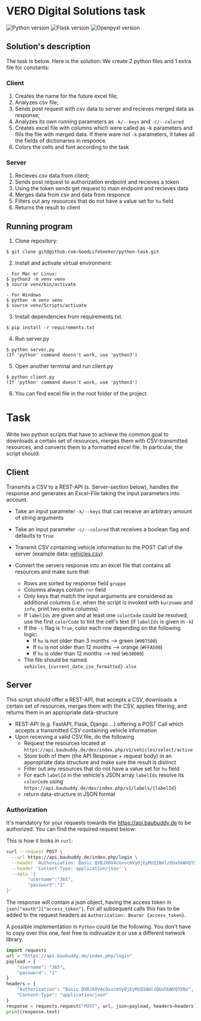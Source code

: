#  VERO Digital Solutions task
![Python version](https://img.shields.io/badge/python-3.8-yellow) 
![Flask version](https://img.shields.io/badge/flask-2.2-red)
![Openpyxl version](https://img.shields.io/badge/openpyxl-3.1-green)

## Solution's description

The task is below. Here is the solution:
We create 2 python files and 1 extra file for constants:

### Client
1) Creates the name for the future excel file;
2) Analyzes csv file;
3) Sends post request with csv data to server and recieves merged data as response;
4) Analyzes its own running parameters as `-k/--keys` and `-c/--colored`
5) Creates excel file with columns which were called as -k parameters and fills the file with merged data. If there ware not `-k` parameters, it takes all the fields of dictionaries in responce.
6) Colors the cells and font according to the task

### Server
1) Recieves csv data from client;
2) Sends post request to authorization endpoint and recieves a token
3) Using the token sends get request to main endpoint and recieves data
4) Merges data from csv and data from responce
5) Filters out any resources that do not have a value set for `hu` field
6) Returns the result to client

## Running program
1) Clone repository:
```
$ git clone git@github.com:GoodLifeSeeker/python-task.git
```
2) Install and activate virtual environment:
```
- For Mac or Linux:
$ python3 -m venv venv
$ source venv/bin/activate

- For Windows
$ python -m venv venv
$ source venv/Scripts/activate 
``` 
3) Install dependencies from requirements.txt.
```
$ pip install -r requirements.txt
```
4) Run server.py
```
$ python server.py
(If 'python' command doesn't work, use 'python3')
```

5) Open another terminal and run client.py
```
$ python client.py
(If 'python' command doesn't work, use 'python3')
```
6) You can find excel file in the root folder of the project


# Task

Write two python scripts that have to achieve the common goal to downloads a certain set of resources, merges them with CSV-transmitted resources, and converts them to a formatted excel file.
In particular, the script should:

## Client

Transmits a CSV to a REST-API (s. Server-section below), handles the response and generates an Excel-File taking the input parameters into account.

- Take an input parameter `-k/--keys` that can receive an arbitrary amount of string arguments
- Take an input parameter `-c/--colored` that receives a boolean flag and defaults to `True`

- Transmit CSV containing vehicle information to the POST Call of the server (example data: [vehicles.csv](vehicles.csv))
- Convert the servers response into an excel file that contains all resources and make sure that:
   - Rows are sorted by response field `gruppe`
   - Columns always contain `rnr` field
   - Only keys that match the input arguments are considered as additional columns (i.e. when the script is invoked with `kurzname` and `info`, print two extra columns)
   - If `labelIds` are given and at least one `colorCode` could be resolved, use the first `colorCode` to tint the cell's text (if `labelIds` is given in `-k`)
   - If the `-c` flag is `True`, color each row depending on the following logic:
     - If `hu` is not older than 3 months --> green (`#007500`)
     - If `hu` is not older than 12 months --> orange (`#FFA500`)
     - If `hu` is older than 12 months --> red (`#b30000`)
   - The file should be named `vehicles_{current_date_iso_formatted}.xlsx`

## Server

This script should offer a REST-API, that accepts a CSV, downloads a certain set of resources, merges them with the CSV, applies filtering, and returns them in an appropriate data-structure

- REST-API (e.g. FastAPI, Flask, Django …) offering a POST Call which accepts a transmitted CSV containing vehicle information 
- Upon receiving a valid CSV file, do the following
   - Request the resources located at `https://api.baubuddy.de/dev/index.php/v1/vehicles/select/active`
   - Store both of them (the API Response + request body) in an appropriate data structure and make sure the result is distinct
   - Filter out any resources that do not have a value set for `hu` field
   - For each `labelId` in the vehicle's JSON array `labelIds` resolve its `colorCode` using `https://api.baubuddy.de/dev/index.php/v1/labels/{labelId}`
   - return data-structure in JSON format

### Authorization

It's mandatory for your requests towards the https://api.baubuddy.de to be authorized. You can find the required request below:

This is how it looks in `curl`:

```bash
curl --request POST \
  --url https://api.baubuddy.de/index.php/login \
  --header 'Authorization: Basic QVBJX0V4cGxvcmVyOjEyMzQ1NmlzQUxhbWVQYXNz' \
  --header 'Content-Type: application/json' \
  --data '{
        "username":"365",
        "password":"1"
}'
```

The response will contain a json object, having the access token in `json["oauth"]["access_token"]`. For all subsequent calls this has to be added to the request headers as `Authorization: Bearer {access_token}`.

A possible implementation in `Python` could be the following. You don't have to copy over this one, feel free to indivualize it or use a different network library.

```python
import requests
url = "https://api.baubuddy.de/index.php/login"
payload = {
    "username": "365",
    "password": "1"
}
headers = {
    "Authorization": "Basic QVBJX0V4cGxvcmVyOjEyMzQ1NmlzQUxhbWVQYXNz",
    "Content-Type": "application/json"
}
response = requests.request("POST", url, json=payload, headers=headers)
print(response.text)
```
